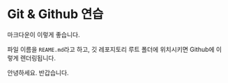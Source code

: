 # Git & Github 연습

마크다운이 이렇게 좋습니다.



파일 이름을 `REAME.md`라고 하고, 깃 레포지토리 루트 폴더에 위치시키면 Github에 이렇게 렌더링됩니다.

안녕하세요. 반갑습니다.